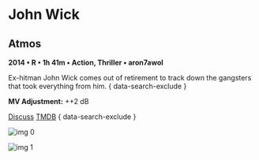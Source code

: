 # John Wick

## Atmos

**2014 • R • 1h 41m • Action, Thriller • aron7awol**

Ex-hitman John Wick comes out of retirement to track down the gangsters that took everything from him.
{ data-search-exclude }

**MV Adjustment:** ++2 dB

[Discuss](https://www.avsforum.com/threads/bass-eq-for-filtered-movies.2995212/post-56811348)  [TMDB](245891)
{ data-search-exclude }

![img 0](https://i.imgur.com/m2ib7Lv.jpg)

![img 1](https://i.imgur.com/LgEGtHm.jpg)


